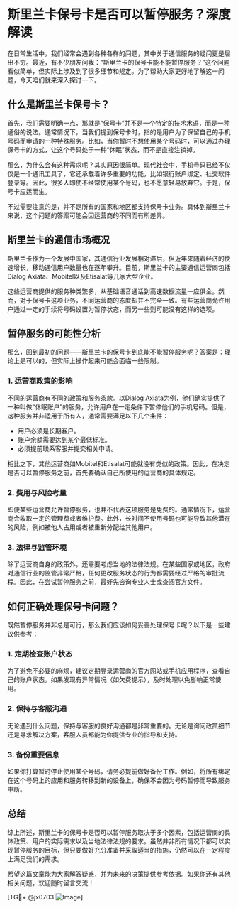 # 斯里兰卡保号卡是否可以暂停服务？深度解读

在日常生活中，我们经常会遇到各种各样的问题，其中关于通信服务的疑问更是层出不穷。最近，有不少朋友问我：“斯里兰卡的保号卡能不能暂停服务？”这个问题看似简单，但实际上涉及到了很多细节和规定。为了帮助大家更好地了解这一问题，今天咱们就来深入探讨一下。

## 什么是斯里兰卡保号卡？

首先，我们需要明确一点，那就是“保号卡”并不是一个特定的技术术语，而是一种通俗的说法。通常情况下，当我们提到保号卡时，指的是用户为了保留自己的手机号码而申请的一种特殊服务。比如，当你暂时不想使用某个号码时，可以通过办理保号卡的方式，让这个号码处于一种“休眠”状态，而不是直接注销掉。

那么，为什么会有这种需求呢？其实原因很简单。现代社会中，手机号码已经不仅仅是一个通讯工具了，它还承载着许多重要的功能，比如银行账户绑定、社交软件登录等。因此，很多人即使不经常使用某个号码，也不愿意轻易放弃它。于是，保号卡应运而生。

不过需要注意的是，并不是所有的国家和地区都支持保号卡业务。具体到斯里兰卡来说，这个问题的答案可能会因运营商的不同而有所差异。

## 斯里兰卡的通信市场概况

斯里兰卡作为一个发展中国家，其通信行业发展相对滞后，但近年来随着经济的快速增长，移动通信用户数量也在逐年攀升。目前，斯里兰卡的主要通信运营商包括Dialog Axiata、Mobitel以及Etisalat等几家大型企业。

这些运营商提供的服务种类繁多，从基础语音通话到高速数据流量一应俱全。然而，对于保号卡这项业务，不同运营商的态度却并不完全一致。有些运营商允许用户通过一定的手续将号码设置为暂停状态，而另一些则可能没有这样的选项。

## 暂停服务的可能性分析

那么，回到最初的问题——斯里兰卡的保号卡到底能不能暂停服务呢？答案是：理论上是可以的，但实际上操作起来可能会面临一些限制。

### 1. **运营商政策的影响**
不同的运营商有不同的政策和服务条款。以Dialog Axiata为例，他们确实提供了一种叫做“休眠账户”的服务，允许用户在一定条件下暂停他们的手机号码。但是，这种服务并非适用于所有人，通常需要满足以下几个条件：
- 用户必须是长期客户。
- 账户余额需要达到某个最低标准。
- 必须提前联系客服并提交相关申请。

相比之下，其他运营商如Mobitel和Etisalat可能就没有类似的政策。因此，在决定是否可以暂停服务之前，首先要确认自己所使用的运营商的具体规定。

### 2. **费用与风险考量**
即便某些运营商允许暂停服务，也并不代表这项服务是免费的。通常情况下，运营商会收取一定的管理费或者维护费。此外，长时间不使用号码也可能导致其他潜在的风险，例如被他人占用或者被重新分配给其他用户。

### 3. **法律与监管环境**
除了运营商自身的政策外，还需要考虑当地的法律法规。在某些国家或地区，政府对通信行业的监管非常严格，任何更改服务状态的行为都需要经过严格的审批流程。因此，在尝试暂停服务之前，最好先咨询专业人士或查阅官方文件。

## 如何正确处理保号卡问题？

既然暂停服务并非总是可行，那么我们应该如何妥善处理保号卡呢？以下是一些建议供参考：

### 1. **定期检查账户状态**
为了避免不必要的麻烦，建议定期登录运营商的官方网站或手机应用程序，查看自己的账户状态。如果发现有异常情况（如欠费提示），及时处理以免影响正常使用。

### 2. **保持与客服沟通**
无论遇到什么问题，保持与客服的良好沟通都是非常重要的。无论是询问政策细节还是寻求解决方案，客服人员都能为你提供专业的指导和支持。

### 3. **备份重要信息**
如果你打算暂时停止使用某个号码，请务必提前做好备份工作。例如，将所有绑定在这个号码上的应用和服务转移到新的设备上，确保不会因为号码暂停而导致服务中断。

## 总结

综上所述，斯里兰卡的保号卡是否可以暂停服务取决于多个因素，包括运营商的具体政策、用户的实际需求以及当地法律法规的要求。虽然并非所有情况下都可以实现暂停服务的目标，但只要做好充分准备并采取适当的措施，仍然可以在一定程度上满足我们的需求。

希望这篇文章能为大家解答疑惑，并为未来的决策提供参考依据。如果你还有其他相关问题，欢迎随时留言交流！

[TG💪+ @jx0703 ![Image](https://github.com/user-attachments/assets/dbca1d08-cadb-493c-b0ec-ad6f7a83f270)]